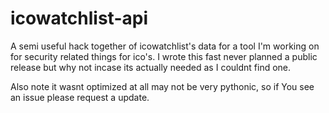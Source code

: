 # icowatchlist-api
A semi useful hack together of icowatchlist's data for a tool I'm working on for security related things for ico's.
I wrote this fast never planned a public release but why not incase its actually needed as I couldnt find one.

Also note it wasnt optimized at all may not be very pythonic, so if You see an issue please request a update.
